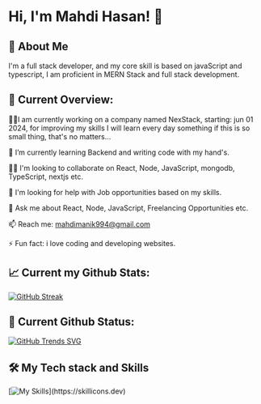 # Hi, I'm Mahdi Hasan! 👋

## 🚀 About Me

I'm a full stack developer,
and my core skill is based on javaScript and typescript,
I am proficient in MERN Stack and full stack development.

## 🧐 Current Overview:

👩‍💻I am currently working on a company named NexStack, starting: jun 01 2024, for improving my skills I will learn every day something if this is so small thing, that's no matters...

🧠 I’m currently learning Backend and writing code with my hand's.

👯‍♀️ I'm looking to collaborate on React, Node, JavaScript, mongodb, TypeScript, nextjs etc.

🤔 I'm looking for help with Job opportunities based on my skills.

💬 Ask me about React, Node, JavaScript, Freelancing Opportunities etc.

📫 Reach me: mahdimanik994@gmail.com

⚡️ Fun fact: i love coding and developing websites.

## 📈 Current my Github Stats:

[![GitHub Streak](https://github-readme-streak-stats.herokuapp.com?user=MahdiManik)](https://git.io/streak-stats)

## 🚀 Current Github Status:

[![GitHub Trends SVG](https://api.githubtrends.io/user/svg/MahdiManik/langs?time_range=one_year&theme=bright_lights)](https://githubtrends.io)

## 🛠 My Tech stack and Skills

[![My Skills](https://skillicons.dev/icons?i=js,html,css,react,nodejs,express,mongodb,vite,tailwindcss,bootstrap,postgresql,nestjs,javascript,typescript,nextjs,graphql,)](https://skillicons.dev)
